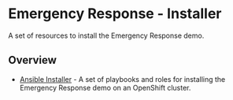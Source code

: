 # Emergency Response - Installer

A set of resources to install the Emergency Response demo.

## Overview

* [Ansible Installer](ansible/README.md) - A set of playbooks and roles for installing
the Emergency Response demo on an OpenShift cluster.
